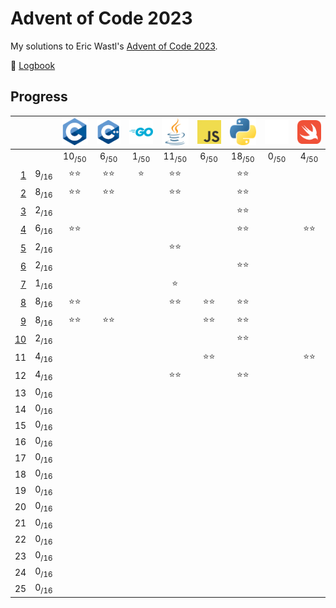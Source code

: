 # Advent of Code 2023

My solutions to Eric Wastl's [Advent of Code 2023](https://adventofcode.com/2023).

📝 [Logbook](logbook/README.md)

## Progress

| | | [![C](logos/c.png)](/aoc23c/) | [![C++](logos/cpp.png)](/aoc23cpp/) | [![Go](logos/go.png)](/aoc23go/) | [![Java++](logos/java.png)](/aoc23java/) | [![JavaScript](logos/js.png)](/aoc23js/) | [![Python](logos/py.png)](/aoc23py/) | [![Rust](logos/rs.png)](/aoc23rs/) | [![Swift](logos/swift.png)](/aoc23swift/) |
|--:|:-:|:-:|:-:|:-:|:-:|:-:|:-:|:-:|:-:|
| | | 10<sub>/50</sub> | 6<sub>/50</sub> | 1<sub>/50</sub> | 11<sub>/50</sub> | 6<sub>/50</sub> | 18<sub>/50</sub> | 0<sub>/50</sub> | 4<sub>/50</sub> |
|  [1](logbook/day01.md) | 9<sub>/16</sub> | ⭐️⭐️ | ⭐️⭐️ | ⭐️ | ⭐️⭐️ | | ⭐️⭐️ | | |
|  [2](logbook/day02.md) | 8<sub>/16</sub> | ⭐️⭐️ | ⭐️⭐️ | | ⭐️⭐️ | | ⭐️⭐️ | | | |
|  [3](logbook/day03.md) | 2<sub>/16</sub> | | | | | | ⭐️⭐️ | | |
|  [4](logbook/day04.md) | 6<sub>/16</sub> | ⭐️⭐️ | | | | | ⭐️⭐️ | | ⭐️⭐️ |
|  [5](logbook/day05.md) | 2<sub>/16</sub> | | | | ⭐️⭐️ | | | | |
|  [6](logbook/day06.md) | 2<sub>/16</sub> | | | | | | ⭐️⭐️ | | |
|  [7](logbook/day07.md) | 1<sub>/16</sub> | | | | ⭐️ | | | | |
|  [8](logbook/day08.md) | 8<sub>/16</sub> | ⭐️⭐️ | | | ⭐️⭐️ | ⭐️⭐️ | ⭐️⭐️ | | |
|  [9](logbook/day09.md) | 8<sub>/16</sub> | ⭐️⭐️ | ⭐️⭐️ | | | ⭐️⭐️ | ⭐️⭐️ | | |
| [10](logbook/day10.md) | 2<sub>/16</sub> | | | | | | ⭐️⭐️ | | |
| 11 | 4<sub>/16</sub> | | | | | ⭐️⭐️ | | | ⭐️⭐️ |
| 12 | 4<sub>/16</sub> | | | | ⭐️⭐️ | | ⭐️⭐️ | | |
| 13 | 0<sub>/16</sub> | | | | | | | | |
| 14 | 0<sub>/16</sub> | | | | | | | | |
| 15 | 0<sub>/16</sub> | | | | | | | | |
| 16 | 0<sub>/16</sub> | | | | | | | | |
| 17 | 0<sub>/16</sub> | | | | | | | | |
| 18 | 0<sub>/16</sub> | | | | | | | | |
| 19 | 0<sub>/16</sub> | | | | | | | | |
| 20 | 0<sub>/16</sub> | | | | | | | | |
| 21 | 0<sub>/16</sub> | | | | | | | | |
| 22 | 0<sub>/16</sub> | | | | | | | | |
| 23 | 0<sub>/16</sub> | | | | | | | | |
| 24 | 0<sub>/16</sub> | | | | | | | | |
| 25 | 0<sub>/16</sub> | | | | | | | | |
